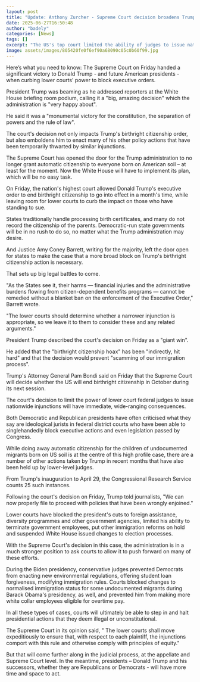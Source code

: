 ```yaml
---
layout: post
title: "Update: Anthony Zurcher - Supreme Court decision broadens Trump's power"
date: 2025-06-27T16:50:48
author: "badely"
categories: [News]
tags: []
excerpt: "The US's top court limited the ability of judges to issue nationwide injunctions, making it easier for Trump to carry out his agenda through executive"
image: assets/images/805420fe0f6ef90a68090c05c0b60f99.jpg
---
```


Here’s what you need to know: The Supreme Court on Friday handed a significant victory to Donald Trump - and future American presidents - when curbing lower courts' power to block executive orders.

President Trump was beaming as he addressed reporters at the White House briefing room podium, calling it a "big, amazing decision" which the administration is "very happy about".

He said it was a "monumental victory for the constitution, the separation of powers and the rule of law".

The court's decision not only impacts Trump's birthright citizenship order, but also emboldens him to enact many of his other policy actions that have been temporarily thwarted by similar injunctions.

The Supreme Court has opened the door for the Trump administration to no longer grant automatic citizenship to everyone born on American soil – at least for the moment. Now the White House will have to implement its plan, which will be no easy task.

On Friday, the nation's highest court allowed Donald Trump's executive order to end birthright citizenship to go into effect in a month's time, while leaving room for lower courts to curb the impact on those who have standing to sue.

States traditionally handle processing birth certificates, and many do not record the citizenship of the parents. Democratic-run state governments will be in no rush to do so, no matter what the Trump administration may desire.

And Justice Amy Coney Barrett, writing for the majority, left the door open for states to make the case that a more broad block on Trump's birthright citizenship action is necessary.

That sets up big legal battles to come.

"As the States see it, their harms — financial injuries and the administrative burdens flowing from citizen-dependent benefits programs — cannot be remedied without a blanket ban on the enforcement of the Executive Order," Barrett wrote. 

"The lower courts should determine whether a narrower injunction is appropriate, so we leave it to them to consider these and any related arguments."

President Trump described the court's decision on Friday as a "giant win". 

He added that the "birthright citizenship hoax" has been "indirectly, hit hard" and that the decision would prevent "scamming of our immigration process".

Trump's Attorney General Pam Bondi said on Friday that the Supreme Court will decide whether the US will end birthright citizenship in October during its next session.

The court's decision to limit the power of lower court federal judges to issue nationwide injunctions will have immediate, wide-ranging consequences. 

Both Democratic and Republican presidents have often criticised what they say are ideological jurists in federal district courts who have been able to singlehandedly block executive actions and even legislation passed by Congress.

While doing away automatic citizenship for the children of undocumented migrants born on US soil is at the centre of this high profile case, there are a number of other actions taken by Trump in recent months that have also been held up by lower-level judges.

From Trump's inauguration to April 29, the Congressional Research Service counts 25 such instances. 

Following the court's decision on Friday, Trump told journalists, "We can now properly file to proceed with policies that have been wrongly enjoined."

Lower courts have blocked the president's cuts to foreign assistance, diversity programmes and other government agencies, limited his ability to terminate government employees, put other immigration reforms on hold and suspended White House issued changes to election processes.

With the Supreme Court's decision in this case, the administration is in a much stronger position to ask courts to allow it to push forward on many of these efforts.

During the Biden presidency, conservative judges prevented Democrats from enacting new environmental regulations, offering student loan forgiveness, modifying immigration rules. Courts blocked changes to normalised immigration status for some undocumented migrants during Barack Obama's presidency, as well, and prevented him from making more white collar employees eligible for overtime pay.

In all these types of cases, courts will ultimately be able to step in and halt presidential actions that they deem illegal or unconstitutional.

The Supreme Court in its opinion said, " The lower courts shall move expeditiously to ensure that, with respect to each plaintiff, the injunctions comport with this rule and otherwise comply with principles of equity."

But that will come further along in the judicial process, at the appellate and Supreme Court level. In the meantime, presidents – Donald Trump and his successors, whether they are Republicans or Democrats - will have more time and space to act.

